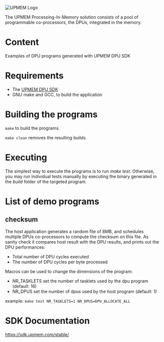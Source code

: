 ![UPMEM Logo](https://www.upmem.com/wp-content/uploads/2018/05/Logo-original-wesbite.png)

The UPMEM Processing-In-Memory solution consists of a pool of programmable co-processors, the DPUs, integrated in the memory.

# Content
Examples of DPU programs generated with UPMEM DPU SDK

# Requirements

 * The [UPMEM DPU SDK](https://sdk.upmem.com/)
 * GNU make and GCC, to build the application

# Building the programs

`make` to build the programs.

`make clean` removes the resulting builds.

# Executing

The simplest way to execute the programs is to run *make test*.
Otherwise, you may run individual tests manually by executing the binary generated in the *build* folder of the targeted program.

# List of demo programs

## checksum

The host application generates a random file of 8MB, and schedules multiple DPUs co-processors to compute the checksum on this file.
As sanity check it compares host result with the DPU results, and prints out the DPU performances:
* Total number of DPU cycles executed
* The number of DPU cycles per byte processed

Macros can be used to change the dimensions of the program:
* NR_TASKLETS set the number of tasklets used by the dpu program (default: 16)
* NR_DPUS set the number of dpus used by the host program (default: 1)

example: `make test NR_TASKLETS=1 NR_DPUS=DPU_ALLOCATE_ALL`

# SDK Documentation
https://sdk.upmem.com/stable/
